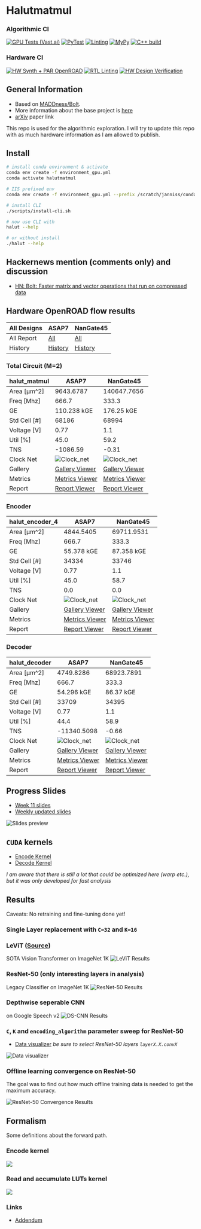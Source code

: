 # Halutmatmul

### Algorithmic CI
[![GPU Tests (Vast.ai)](https://github.com/joennlae/halutmatmul/actions/workflows/gpu_tests.yaml/badge.svg)](https://github.com/joennlae/halutmatmul/actions/workflows/gpu_tests.yaml)
[![PyTest](https://github.com/joennlae/halutmatmul/actions/workflows/python_testing.yaml/badge.svg)](https://github.com/joennlae/halutmatmul/actions/workflows/python_testing.yaml)
[![Linting](https://github.com/joennlae/halutmatmul/actions/workflows/linting.yaml/badge.svg)](https://github.com/joennlae/halutmatmul/actions/workflows/linting.yaml)
[![MyPy](https://github.com/joennlae/halutmatmul/actions/workflows/python_mypy.yaml/badge.svg)](https://github.com/joennlae/halutmatmul/actions/workflows/python_mypy.yaml)
[![C++ build](https://github.com/joennlae/halutmatmul/actions/workflows/cpp_testing.yaml/badge.svg)](https://github.com/joennlae/halutmatmul/actions/workflows/cpp_testing.yaml)

### Hardware CI

[![HW Synth + PAR OpenROAD](https://github.com/joennlae/halutmatmul/actions/workflows/hw_openroad.yaml/badge.svg)](https://github.com/joennlae/halutmatmul/actions/workflows/hw_openroad.yaml)
[![RTL Linting](https://github.com/joennlae/halutmatmul/actions/workflows/hw_linting.yaml/badge.svg)](https://github.com/joennlae/halutmatmul/actions/workflows/hw_linting.yaml)
[![HW Design Verification](https://github.com/joennlae/halutmatmul/actions/workflows/hw_dv.yaml/badge.svg)](https://github.com/joennlae/halutmatmul/actions/workflows/hw_dv.yaml)


## General Information

* Based on [MADDness/Bolt](https://github.com/dblalock/bolt).
* More information about the base project is [here](maddness/README.md)
* [arXiv](https://arxiv.org/abs/2106.10860) paper link

This repo is used for the algorithmic exploration. I will try to update this repo with as much hardware information as I am allowed to publish.

## Install

```bash
# install conda environment & activate
conda env create -f environment_gpu.yml
conda activate halutmatmul

# IIS prefixed env
conda env create -f environment_gpu.yml --prefix /scratch/janniss/conda/halutmatmul_gpu

# install CLI
./scripts/install-cli.sh

# now use CLI with
halut --help

# or without install
./halut --help
```

## Hackernews mention (comments only) and discussion

* [HN: Bolt: Faster matrix and vector operations that run on compressed data](https://news.ycombinator.com/item?id=31792206)

## Hardware OpenROAD flow results

| All Designs    | ASAP7         | NanGate45      |
| -------------  | ------------- | -------------  |
| All Report     | [All](https://github.com/joennlae/halutmatmul-openroad-reports/tree/main/latest/asap7)  |  [All](https://github.com/joennlae/halutmatmul-openroad-reports/tree/main/latest/nangate45)  |
| History        | [History](https://github.com/joennlae/halutmatmul-openroad-reports/tree/main/history/asap7)  | [History](https://github.com/joennlae/halutmatmul-openroad-reports/tree/main/history/nangate45)  |

### Total Circuit (M=2)
| halut_matmul         | ASAP7         | NanGate45      |
| -------------  | ------------- | -------------  |
| Area [μm^2]    | 9643.6787  | 140647.7656 |
| Freq [Mhz]     | 666.7 | 333.3 |
| GE             | 110.238 kGE | 176.25 kGE |
| Std Cell [#]   | 68186 | 68994 | 
| Voltage [V]    |  0.77         | 1.1             |
| Util [%]       | 45.0 | 59.2 | 
| TNS            | -1086.59   | -0.31 |
| Clock Net      | ![Clock_net](https://raw.githubusercontent.com/joennlae/halutmatmul-openroad-reports/main/latest/asap7/halut_matmul/reports/asap7/halut_matmul/base/final_clocks.webp.png)  | ![Clock_net](https://raw.githubusercontent.com/joennlae/halutmatmul-openroad-reports/main/latest/nangate45/halut_matmul/reports/nangate45/halut_matmul/base/final_clocks.webp)  |
| Gallery        | [Gallery Viewer](https://htmlpreview.github.io/?https://github.com/joennlae/halutmatmul-openroad-reports/blob/main/latest/asap7/halut_matmul/reports/report-gallery-halut_matmul.html)  | [Gallery Viewer](https://htmlpreview.github.io/?https://github.com/joennlae/halutmatmul-openroad-reports/blob/main/latest/nangate45/halut_matmul/reports/report-gallery-halut_matmul.html)  |
| Metrics        | [Metrics Viewer](https://htmlpreview.github.io/?https://github.com/joennlae/halutmatmul-openroad-reports/blob/main/latest/asap7/halut_matmul/metrics.html)  |  [Metrics Viewer](https://htmlpreview.github.io/?https://github.com/joennlae/halutmatmul-openroad-reports/blob/main/latest/nangate45/halut_matmul/metrics.html)  |
| Report         | [Report Viewer](https://htmlpreview.github.io/?https://github.com/joennlae/halutmatmul-openroad-reports/blob/main/latest/asap7/halut_matmul/reports/report-table.html)  | [Report Viewer](https://htmlpreview.github.io/?https://github.com/joennlae/halutmatmul-openroad-reports/blob/main/latest/nangate45/halut_matmul/reports/report-table.html)  |


### Encoder
| halut_encoder_4         | ASAP7         | NanGate45      |
| -------------  | ------------- | -------------  |
| Area [μm^2]    | 4844.5405  | 69711.9531 |
| Freq [Mhz]     | 666.7 | 333.3 |
| GE             | 55.378 kGE | 87.358 kGE |
| Std Cell [#]   | 34334 | 33746 | 
| Voltage [V]    |  0.77         | 1.1             |
| Util [%]       | 45.0 | 58.7 | 
| TNS            | 0.0   | 0.0 |
| Clock Net      | ![Clock_net](https://raw.githubusercontent.com/joennlae/halutmatmul-openroad-reports/main/latest/asap7/halut_encoder_4/reports/asap7/halut_encoder_4/base/final_clocks.webp.png)  | ![Clock_net](https://raw.githubusercontent.com/joennlae/halutmatmul-openroad-reports/main/latest/nangate45/halut_encoder_4/reports/nangate45/halut_encoder_4/base/final_clocks.webp)  |
| Gallery        | [Gallery Viewer](https://htmlpreview.github.io/?https://github.com/joennlae/halutmatmul-openroad-reports/blob/main/latest/asap7/halut_encoder_4/reports/report-gallery-halut_encoder_4.html)  | [Gallery Viewer](https://htmlpreview.github.io/?https://github.com/joennlae/halutmatmul-openroad-reports/blob/main/latest/nangate45/halut_encoder_4/reports/report-gallery-halut_encoder_4.html)  |
| Metrics        | [Metrics Viewer](https://htmlpreview.github.io/?https://github.com/joennlae/halutmatmul-openroad-reports/blob/main/latest/asap7/halut_encoder_4/metrics.html)  |  [Metrics Viewer](https://htmlpreview.github.io/?https://github.com/joennlae/halutmatmul-openroad-reports/blob/main/latest/nangate45/halut_encoder_4/metrics.html)  |
| Report         | [Report Viewer](https://htmlpreview.github.io/?https://github.com/joennlae/halutmatmul-openroad-reports/blob/main/latest/asap7/halut_encoder_4/reports/report-table.html)  | [Report Viewer](https://htmlpreview.github.io/?https://github.com/joennlae/halutmatmul-openroad-reports/blob/main/latest/nangate45/halut_encoder_4/reports/report-table.html)  |


### Decoder
| halut_decoder         | ASAP7         | NanGate45      |
| -------------  | ------------- | -------------  |
| Area [μm^2]    | 4749.8286  | 68923.7891 |
| Freq [Mhz]     | 666.7 | 333.3 |
| GE             | 54.296 kGE | 86.37 kGE |
| Std Cell [#]   | 33709 | 34395 | 
| Voltage [V]    |  0.77         | 1.1             |
| Util [%]       | 44.4 | 58.9 | 
| TNS            | -11340.5098   | -0.66 |
| Clock Net      | ![Clock_net](https://raw.githubusercontent.com/joennlae/halutmatmul-openroad-reports/main/latest/asap7/halut_decoder/reports/asap7/halut_decoder/base/final_clocks.webp.png)  | ![Clock_net](https://raw.githubusercontent.com/joennlae/halutmatmul-openroad-reports/main/latest/nangate45/halut_decoder/reports/nangate45/halut_decoder/base/final_clocks.webp)  |
| Gallery        | [Gallery Viewer](https://htmlpreview.github.io/?https://github.com/joennlae/halutmatmul-openroad-reports/blob/main/latest/asap7/halut_decoder/reports/report-gallery-halut_decoder.html)  | [Gallery Viewer](https://htmlpreview.github.io/?https://github.com/joennlae/halutmatmul-openroad-reports/blob/main/latest/nangate45/halut_decoder/reports/report-gallery-halut_decoder.html)  |
| Metrics        | [Metrics Viewer](https://htmlpreview.github.io/?https://github.com/joennlae/halutmatmul-openroad-reports/blob/main/latest/asap7/halut_decoder/metrics.html)  |  [Metrics Viewer](https://htmlpreview.github.io/?https://github.com/joennlae/halutmatmul-openroad-reports/blob/main/latest/nangate45/halut_decoder/metrics.html)  |
| Report         | [Report Viewer](https://htmlpreview.github.io/?https://github.com/joennlae/halutmatmul-openroad-reports/blob/main/latest/asap7/halut_decoder/reports/report-table.html)  | [Report Viewer](https://htmlpreview.github.io/?https://github.com/joennlae/halutmatmul-openroad-reports/blob/main/latest/nangate45/halut_decoder/reports/report-table.html)  |

## Progress Slides

* [Week 11 slides](https://github.com/joennlae/halutdata/raw/master/slides/week_11.pdf)
* [Weekly updated slides](http://jsdev.vsos.ethz.ch/maddness/progress-slides.pdf)

![Slides preview](https://github.com/joennlae/halutdata/raw/master/slides/week_11.gif)

## `CUDA` kernels

* [Encode Kernel](src/python/halutmatmul/cuda/kernels/encode.cu)
* [Decode Kernel](src/python/halutmatmul/cuda/kernels/read_acc_lut.cu)

_I am aware that there is still a lot that could be optimized here (warp etc.), but it was only developed for fast analysis_

## Results

Caveats: No retraining and fine-tuning done yet!
### Single Layer replacement with `C=32` and `K=16`

### LeViT ([Source](https://github.com/facebookresearch/LeViT))

SOTA Vision Transformer on ImageNet 1K
![LeViT Results](https://github.com/joennlae/halutdata/raw/master/figures/levit.png)

### ResNet-50 (only interesting layers in analysis)
Legacy Classifier on ImageNet 1K
![ResNet-50 Results](https://github.com/joennlae/halutdata/raw/master/figures/resnet-50.png)

### Depthwise seperable CNN
on Google Speech v2
![DS-CNN Results](https://github.com/joennlae/halutdata/raw/master/figures/dscnn.png)


### `C`, `K` and `encoding_algorithm` parameter sweep for ResNet-50

* [Data visualizer](http://jsdev.vsos.ethz.ch/halut/)
_be sure to select ResNet-50 layers `layerX.X.convX`_

![Data visualizer](https://github.com/joennlae/halutdata/raw/master/figures/halut_viewer.png)
### Offline learning convergence on ResNet-50

The goal was to find out how much offline training data is needed to get the maximum accuracy.

![ResNet-50 Convergence Results](https://github.com/joennlae/halutdata/raw/master/figures/all_layers.png)

## Formalism

Some definitions about the forward path.

### Encode kernel
![](docs/images/encode_kernel.png)
### Read and accumulate LUTs kernel
![](docs/images/read_acc_lut_kernel.png)
### Links

* [Addendum](docs/addendum.md)